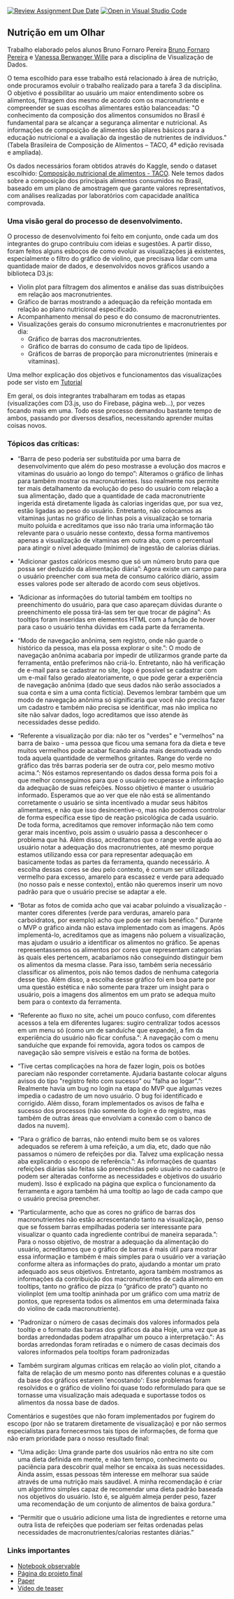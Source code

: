 [![Review Assignment Due Date](https://classroom.github.com/assets/deadline-readme-button-24ddc0f5d75046c5622901739e7c5dd533143b0c8e959d652212380cedb1ea36.svg)](https://classroom.github.com/a/CxFZefIP)
[![Open in Visual Studio Code](https://classroom.github.com/assets/open-in-vscode-718a45dd9cf7e7f842a935f5ebbe5719a5e09af4491e668f4dbf3b35d5cca122.svg)](https://classroom.github.com/online_ide?assignment_repo_id=10840813&assignment_repo_type=AssignmentRepo)

## Nutrição em um Olhar

Trabalho elaborado pelos alunos Bruno Fornaro Pereira [Bruno Fornaro Pereira](https://github.com/BrunoFornaro) e [Vanessa Berwanger Wille](https://github.com/VanessaWille) para a disciplina de Visualização de Dados.

O tema escolhido para esse trabalho está relacionado à área de nutrição, onde procuramos evoluir o trabalho realizado para a tarefa 3 da disciplina.
O objetivo é possibilitar ao usuário um maior entendimento sobre os alimentos, filtragem dos mesmo de acordo com os macronutriente e compreender se suas escolhas alimentares estão balanceadas: "O conhecimento da composição dos alimentos consumidos no Brasil é fundamental para se alcançar a segurança alimentar e nutricional. As informações de composição de alimentos são pilares básicos para a educação nutricional e a avaliação da ingestão de nutrientes de indivíduos." (Tabela Brasileira de Composição de Alimentos – TACO, 4ª edição revisada e ampliada). 

 Os dados necessários foram obtidos através do Kaggle, sendo o dataset escolhido: [Composição nutricional de alimentos - TACO](https://www.kaggle.com/datasets/ispangler/composio-nutricional-de-alimentos-taco). Nele temos dados sobre a composição dos principais alimentos consumidos no Brasil, baseado em um plano de amostragem que garante valores representativos, com análises realizadas por laboratórios com capacidade analítica comprovada. 

### Uma visão geral do processo de desenvolvimento.

O processo de desenvolvimento foi feito em conjunto, onde cada um dos integrantes do grupo contribuiu com ideias e sugestões. A partir disso, foram feitos alguns esboços de como evoluir as visualizações já existentes, especialmente o filtro do gráfico de violino, que precisava lidar com uma quantidade maior de dados, e desenvolvidos novos gráficos usando a biblioteca D3.js:

- Violin plot para filtragem dos alimentos e análise das suas distribuições em relação aos macronutrientes.
- Gráfico de barras mostrando a adequação da refeição montada em relação ao plano nutricional especificado.
- Acompanhamento mensal do peso e do consumo de macronutrientes.
- Visualizações gerais do consumo micronutrientes e macronutrientes por dia:
  - Gráfico de barras dos macronutrientes.
  - Gráfico de barras do consumo de cada tipo de lipídeos.
  - Gráficos de barras de proporção para micronutrientes (minerais e vitaminas).

Uma melhor explicação dos objetivos e funcionamentos das visualizações pode ser visto em [Tutorial](https://fgv-vis-2023.github.io/final-project-nutricaoemumolhar/tutorial.html)
  
Em geral, os dois integrantes trabalharam em todas as etapas (visualizações com D3.js, uso do Firebase, página web...), por vezes focando mais em uma. Todo esse processo demandou bastante tempo de ambos, passando por diversos desafios, necessitando aprender muitas coisas novos. 

### Tópicos das críticas:
- “Barra de peso poderia ser substituída por uma barra de desenvolvimento que além do peso mostrasse a evolução dos macros e vitaminas do usuário ao longo do tempo”: 
Alteramos o gráfico de linhas para também mostrar os macronutrientes. Isso realmente nos permite ter mais detalhamento da evolução do peso do usuário com relação a sua alimentação, dado que a quantidade de cada macronutriente ingerida está diretamente ligada às calorias ingeridas que, por sua vez, estão ligadas ao peso do usuário. Entretanto, não colocamos as vitaminas juntas no gráfico de linhas pois a visualização se tornaria muito poluída e acreditamos que isso não traria uma informação tão relevante para o usuário nesse contexto, dessa forma mantivemos apenas a visualização de vitaminas em outra aba, com o percentual para atingir o nível adequado (mínimo) de ingestão de calorias diárias.

- "Adicionar gastos calóricos mesmo que só um número bruto para que possa ser deduzido da alimentação diária”: 
Agora existe um campo para o usuário preencher com sua meta de consumo calórico diário, assim esses valores pode ser alterado de acordo com seus objetivos.

- “Adicionar as informações do tutorial também em tooltips no preenchimento do usuário, para que caso apareçam dúvidas durante o preenchimento ele possa tirá-las sem ter que trocar de página”: 
As tooltips foram inseridas em elementos HTML com a função de hover para caso o usuário tenha dúvidas em cada parte da ferramenta.

- “Modo de navegação anônima, sem registro, onde não guarde o histórico da pessoa, mas ela possa explorar o site.”:
O modo de navegação anônima acabaria por impedir de utilizarmos grande parte da ferramenta, então preferimos não criá-lo. Entretanto, não há verificação de e-mail para se cadastrar no site, logo é possível se cadastrar com um e-mail falso gerado aleatoriamente, o que pode gerar a experiência de navegação anônima (dado que seus dados não serão associados a sua conta e sim a uma conta fictícia). Devemos lembrar também que um modo de navegação anônima só significaria que você não precisa fazer um cadastro e também não precisa se identificar, mas não implica no site não salvar dados, logo acreditamos que isso atende às necessidades desse pedido.

- “Referente a visualização por dia: não ter os "verdes" e "vermelhos" na barra de baixo - uma pessoa que ficou uma semana fora da dieta e teve muitos vermelhos pode acabar ficando ainda mais desmotivada vendo toda aquela quantidade de vermelhos gritantes. Range do verde no gráfico das três barras poderia ser de outra cor, pelo mesmo motivo acima.”: 
Nós estamos representando os dados dessa forma pois foi a que melhor conseguimos para que o usuário recuperasse a informação da adequação de suas refeições. Nosso objetivo é manter o usuário informado. Esperamos que ao ver que ele não está se alimentando corretamente o usuário se sinta incentivado a mudar seus hábitos alimentares, e não que isso desincentive-o, mas não podemos controlar de forma específica esse tipo de reação psicológica de cada usuário. De toda forma, acreditamos que remover informação não tem como gerar mais incentivo, pois assim o usuário passa a desconhecer o problema que há.
Além disso, acreditamos que o range verde ajuda ao usuário notar a adequação dos macronutrientes, até mesmo porque estamos utilizando essa cor para representar adequação em basicamente todas as partes da ferramenta, quando necessário. A escolha dessas cores se deu pelo contexto, é comum ser utilizado vermelho para excesso, amarelo para escassez e verde para adequado (no nosso país e nesse contexto), então não queremos inserir um novo padrão para que o usuário precise se adaptar a ele.

- “Botar as fotos de comida acho que vai acabar poluindo a visualização - manter cores diferentes (verde para verduras, amarelo para carboidratos, por exemplo) acho que pode ser mais benéfico.”
Durante o MVP o gráfico ainda não estava implementado com as imagens. Após implementá-lo, acreditamos que as imagens não poluem a visualização, mas ajudam o usuário a identificar os alimentos no gráfico. Se apenas representassemos os alimentos por cores que representam categorias às quais eles pertencem, acabaríamos não conseguindo distinguir bem os alimentos da mesma classe. Para isso, também seria necessário classificar os alimentos, pois não temos dados de nenhuma categoria desse tipo. Além disso, a escolha desse gráfico foi em boa parte por uma questão estética e não somente para trazer um insight para o usuário, pois a imagens dos alimentos em um prato se adequa muito bem para o contexto da ferramenta. 

- “Referente ao fluxo no site, achei um pouco confuso, com diferentes acessos a tela em diferentes lugares: sugiro centralizar todos acessos em um menu só (como um de sanduíche que expande), a fim da experiência do usuário não ficar confusa.": 
A navegação com o menu sanduíche que expande foi removida, agora todos os campos de navegação são sempre visíveis e estão na forma de botões.

- “Tive certas complicações na hora de fazer login, pois os botões pareciam não responder corretamente. Ajudaria bastante colocar alguns avisos do tipo "registro feito com sucesso" ou "falha ao logar".”: 
Realmente havia um bug no login na etapa do MVP que algumas vezes impedia o cadastro de um novo usuário. O bug foi identificado e corrigido. Além disso, foram implementados os avisos de falha e sucesso dos processos (não somente do login e do registro, mas também de outras áreas que envolviam a conexão com o banco de dados na nuvem).

- “Para o gráfico de barras, não entendi muito bem se os valores adequados se referem à uma refeição, a um dia, etc, dado que não passamos o número de refeições por dia. Talvez uma explicação nessa aba explicando o escopo de referência.”: 
As informações de quantas refeições diárias são feitas são preenchidas pelo usuário no cadastro (e podem ser alteradas conforme as necessidades e objetivos do usuário mudem). Isso é explicado na página que explica o funcionamento da ferramenta e agora também há uma tooltip ao lago de cada campo que o usuário precisa preencher.

- “Particularmente, acho que as cores no gráfico de barras dos macronutrientes não estão acrescentando tanto na visualização, penso que se fossem barras empilhadas poderia ser interessante para visualizar o quanto cada ingrediente contribui de maneira separada.”: 
Para o nosso objetivo, de mostrar a adequação da alimentação do usuário, acreditamos que o gráfico de barras é mais útil para mostrar essa informação e também é mais simples para o usuário ver a variação conforme altera as informações do prato, ajudando a montar um prato adequado aos seus objetivos. Entretanto, agora também mostramos as informações da contribuição dos macronutrientes de cada alimento em tooltips, tanto no gráfico de pizza (o “gráfico de prato”) quanto no violinplot (em uma tooltip aninhada por um gráfico com uma matriz de pontos, que representa todos os alimentos em uma determinada faixa do violino de cada macronutriente).

- "Padronizar o número de casas decimais dos valores informados pela tooltip e o formato das barras dos gráficos da aba Hoje, uma vez que as bordas arredondadas podem atrapalhar um pouco a interpretação.": As bordas arredondas foram retiradas e o número de casas decimais dos valores informados pela tooltips foram padronizadas

- Também surgiram algumas críticas em relação ao violin plot, citando a falta de relação de um mesmo ponto nas diferentes colunas e a questão da base dos gráficos estarem 'encostando': Esse problemas foram resolvidos e o gráfico de violino foi quase todo reformulado para que se tornasse uma visualização mais adequada e suportasse todos os alimentos da nossa base de dados.

Comentários e sugestões que não foram implementados por fugirem do escopo (por não se tratarem diretamente de visualização) e por não sermos especialistas para fornecesrmos tais tipos de informações, de forma que não eram prioridade para o nosso resultado final:
- “Uma adição: Uma grande parte dos usuários não entra no site com uma dieta definida em mente, e não tem tempo, conhecimento ou paciência para descobrir qual melhor se encaixa às suas necessidades. Ainda assim, essas pessoas têm interesse em melhorar sua saúde através de uma nutrição mais saudável. A minha recomendação é criar um algoritmo simples capaz de recomendar uma dieta padrão baseada nos objetivos do usuário. Isto é, se alguém almeja perder peso, fazer uma recomendação de um conjunto de alimentos de baixa gordura.”

- “Permitir que o usuário adicione uma lista de ingredientes e retorne uma outra lista de refeições que poderiam ser feitas ordenadas pelas necessidades de macronutrientes/calorias restantes diárias.”

### Links importantes
* [Notebook observable](https://observablehq.com/d/dda5ba56ef8ee385)
* [Página do projeto final](https://fgv-vis-2023.github.io/final-project-nutricaoemumolhar/)
* [Paper](https://github.com/fgv-vis-2023/final-project-nutricaoemumolhar/blob/main/FinalPaper.pdf)
* [Vídeo de teaser](https://clipchamp.com/watch/enshdXXbVtI)
